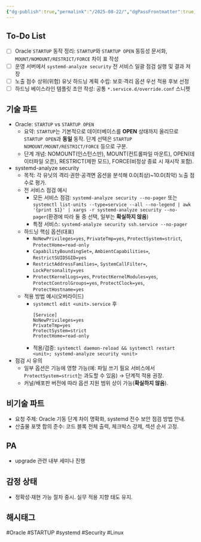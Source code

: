```yaml
---
{"dg-publish":true,"permalink":"/2025-08-22/","dgPassFrontmatter":true,"noteIcon":""}
---
```


## To-Do List
- [ ] Oracle `STARTUP` 동작 정리: `STARTUP`와 `STARTUP OPEN` 동등성 문서화, `MOUNT/NOMOUNT/RESTRICT/FORCE` 차이 표 작성
- [ ] 운영 서버에서 `systemd-analyze security` 전 서비스 일괄 점검 실행 및 결과 저장
- [ ] 노출 점수 상위(위험) 유닛 하드닝 계획 수립: 보호·격리 옵션 우선 적용 후보 선정
- [ ] 하드닝 베이스라인 템플릿 초안 작성: 공통 `*.service.d/override.conf` 스니펫

## 기술 파트
- Oracle: `STARTUP` vs `STARTUP OPEN`
  - 요약: `STARTUP`는 기본적으로 데이터베이스를 **OPEN** 상태까지 올리므로 `STARTUP OPEN`과 **동일** 동작. 단계 선택은 `STARTUP NOMOUNT/MOUNT/RESTRICT/FORCE` 등으로 구분.
  - 단계 개념: NOMOUNT(인스턴스만), MOUNT(컨트롤파일 마운트), OPEN(데이터파일 오픈), RESTRICT(제한 모드), FORCE(비정상 종료 시 재시작 포함).
- systemd-analyze security
  - 목적: 각 유닛의 격리·권한·공격면 옵션을 분석해 0.0(최상)~10.0(최악) 노출 점수로 평가.
  - 전 서비스 점검 예시
    - 모든 서비스 점검: `systemd-analyze security --no-pager` 또는 `systemctl list-units --type=service --all --no-legend | awk '{print $1}' | xargs -r systemd-analyze security --no-pager`(환경에 따라 둘 중 선택, 일부는 **확실하지 않음**)
    - 특정 서비스: `systemd-analyze security ssh.service --no-pager`
  - 하드닝 핵심 옵션(대표)
    - `NoNewPrivileges=yes`, `PrivateTmp=yes`, `ProtectSystem=strict`, `ProtectHome=read-only`
    - `CapabilityBoundingSet=`, `AmbientCapabilities=`, `RestrictSUIDSGID=yes`
    - `RestrictAddressFamilies=`, `SystemCallFilter=`, `LockPersonality=yes`
    - `ProtectKernelLogs=yes`, `ProtectKernelModules=yes`, `ProtectControlGroups=yes`, `ProtectClock=yes`, `ProtectHostname=yes`
  - 적용 방법 예시(오버라이드)
    - `systemctl edit <unit>.service` 후
      ```
      [Service]
      NoNewPrivileges=yes
      PrivateTmp=yes
      ProtectSystem=strict
      ProtectHome=read-only
      ```
    - 적용/검증: `systemctl daemon-reload && systemctl restart <unit>; systemd-analyze security <unit>`
- 점검 시 유의
  - 일부 옵션은 기능에 영향 가능(예: 파일 쓰기 필요 서비스에서 `ProtectSystem=strict`는 과도할 수 있음) → 단계적 적용 권장.
  - 커널/배포판 버전에 따라 옵션 지원 범위 상이 가능(**확실하지 않음**).

## 비기술 파트
- 요청 주제: Oracle 기동 단계 차이 명확화, systemd 전수 보안 점검 방법 안내.
- 산출물 포맷 합의 준수: 코드 블록 전체 출력, 체크박스 강제, 섹션 순서 고정.

## PA
- upgrade 관련 내부 세미나 진행

## 감정 상태
- 정확성·재현 가능 절차 중시. 실무 적용 지향 태도 유지.

## 해시태그
#Oracle #STARTUP #systemd #Security #Linux